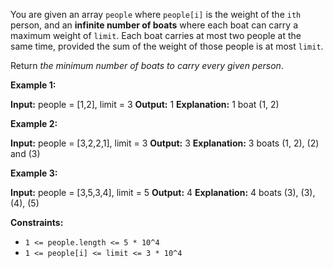
You are given an array  `people`  where  `people[i]`  is the weight of the  `ith`  person, and an  **infinite number of boats**  where each boat can carry a maximum weight of  `limit`. Each boat carries at most two people at the same time, provided the sum of the weight of those people is at most  `limit`.

Return  _the minimum number of boats to carry every given person_.

**Example 1:**

**Input:** people = [1,2], limit = 3
**Output:** 1
**Explanation:** 1 boat (1, 2)

**Example 2:**

**Input:** people = [3,2,2,1], limit = 3
**Output:** 3
**Explanation:** 3 boats (1, 2), (2) and (3)

**Example 3:**

**Input:** people = [3,5,3,4], limit = 5
**Output:** 4
**Explanation:** 4 boats (3), (3), (4), (5)

**Constraints:**

-   `1 <= people.length <= 5 * 10^4`
-   `1 <= people[i] <= limit <= 3 * 10^4`